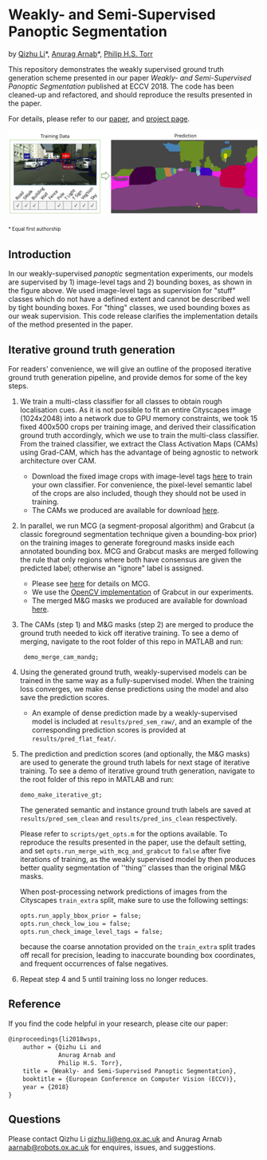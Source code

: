 # Weakly- and Semi-Supervised Panoptic Segmentation
by [Qizhu Li](http://www.robots.ox.ac.uk/~liqizhu/)\*, [Anurag Arnab](http://www.robots.ox.ac.uk/~aarnab/)\*, [Philip H.S. Torr](https://scholar.google.com/citations?user=kPxa2w0AAAAJ&hl=en)

This repository demonstrates the weakly supervised ground truth generation scheme presented in our paper *Weakly- and Semi-Supervised Panoptic Segmentation* published at ECCV 2018. The code has been cleaned-up and refactored, and should reproduce the results presented in the paper.

For details, please refer to our [paper](#), and [project page](#).

![Summary](data/readme/summary.png)


<sup><sub> \* Equal first authorship </sup></sub>

## Introduction
In our weakly-supervised *panoptic* segmentation experiments, our models are supervised by 1) image-level tags and 2) bounding boxes, as shown in the figure above.
We used image-level tags as supervision for "stuff" classes which do not have a defined extent and cannot be described well by tight bounding boxes. For "thing" classes, we used bounding boxes as our weak supervision. This code release clarifies the implementation details of the method presented in the paper.

## Iterative ground truth generation 
For readers' convenience, we will give an outline of the proposed iterative ground truth generation pipeline, and provide demos for some of the key steps.

1. We train a multi-class classifier for all classes to obtain rough localisation cues. As it is not possible to fit an entire Cityscapes image (1024x2048) into a network due to GPU memory constraints, we took 15 fixed 400x500 crops per training image, and derived their classification ground truth accordingly, which we use to train the multi-class classifier. From the trained classifier, we extract the Class Activation Maps (CAMs) using Grad-CAM, which has the advantage of being agnostic to network architecture over CAM.
   - Download the fixed image crops with image-level tags [here](#) to train your own classifier. For convenience, the pixel-level semantic label of the crops are also included, though they should not be used in training.
   - The CAMs we produced are available for download [here](#).
2. In parallel, we run MCG (a segment-proposal algorithm) and Grabcut (a classic foreground segmentation technique given a bounding-box prior) on the training images to generate foreground masks inside each annotated bounding box. MCG and Grabcut masks are merged following the rule that only regions where both have consensus are given the predicted label; otherwise an "ignore" label is assigned.
   - Please see [here](#) for details on MCG.
   - We use the [OpenCV implementation](https://docs.opencv.org/3.2.0/d8/d83/tutorial_py_grabcut.html) of Grabcut in our experiments.
   - The merged M&G masks we produced are available for download [here](#).
3. The CAMs (step 1) and M&G masks (step 2) are merged to produce the ground truth needed to kick off iterative training. To see a demo of merging, navigate to the root folder of this repo in MATLAB and run:
   ```
    demo_merge_cam_mandg;
   ```
4. Using the generated ground truth, weakly-supervised models can be trained in the same way as a fully-supervised model. When the training loss converges, we make dense predictions using the model and also save the prediction scores. 
   - An example of dense prediction made by a weakly-supervised model is included at `results/pred_sem_raw/`, and an example of the corresponding prediction scores is provided at `results/pred_flat_feat/`. 
5. The prediction and prediction scores (and optionally, the M&G masks) are used to generate the ground truth labels for next stage of iterative training. To see a demo of iterative ground truth generation, navigate to the root folder of this repo in MATLAB and run:
   ```
   demo_make_iterative_gt;
   ```
    The generated semantic and instance ground truth labels are saved at `results/pred_sem_clean` and `results/pred_ins_clean` respectively. 
    
    Please refer to `scripts/get_opts.m` for the options available. To reproduce the results presented in the paper, use the default setting, and set `opts.run_merge_with_mcg_and_grabcut` to `false` after five iterations of training, as the weakly supervised model by then produces better quality segmentation of ''thing'' classes than the original M&G masks. 
    
    When post-processing network predictions of images from the Cityscapes `train_extra` split, make sure to use the following settings:
    ```
    opts.run_apply_bbox_prior = false;
    opts.run_check_low_iou = false;
    opts.run_check_image_level_tags = false;
    ```
    because the coarse annotation provided on the `train_extra` split trades off recall for precision, leading to inaccurate bounding box coordinates, and frequent occurrences of false negatives.
6. Repeat step 4 and 5 until training loss no longer reduces.

## Reference
If you find the code helpful in your research, please cite our paper:

```
@inproceedings{li2018wsps,
    author = {Qizhu Li and
              Anurag Arnab and
              Philip H.S. Torr},
    title = {Weakly- and Semi-Supervised Panoptic Segmentation},
    booktitle = {European Conference on Computer Vision (ECCV)},
    year = {2018}
}
```
## Questions
Please contact Qizhu Li <qizhu.li@eng.ox.ac.uk> and Anurag Arnab <aarnab@robots.ox.ac.uk> for enquires, issues, and suggestions.
